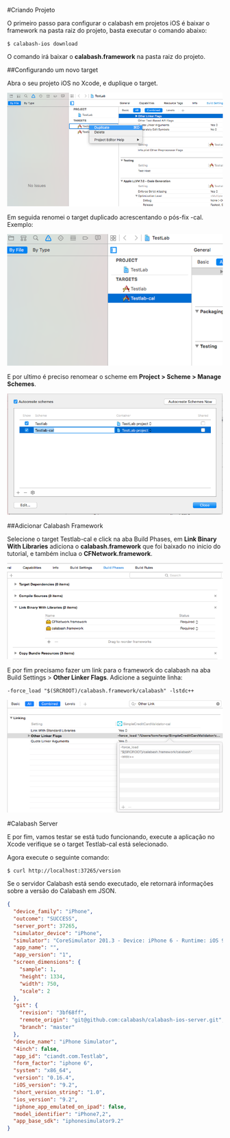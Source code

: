 #Criando Projeto

O primeiro passo para configurar o calabash em projetos iOS é baixar o framework na pasta raiz do projeto, basta executar o comando abaixo:

	$ calabash-ios download

O comando irá baixar o **calabash.framework** na pasta raiz do projeto.

##Configurando um novo target

Abra o seu projeto iOS no Xcode, e duplique o target.

<div style="text-align:center" markdown="1">
    <img src="../images/duplicate_target.png"/>
</div>

Em seguida renomei o target duplicado acrescentando o pós-fix -cal. Exemplo:

<div style="text-align:center" markdown="1">
    <img src="../images/rename_target.png"/>
</div>

E por ultimo é preciso renomear o scheme em **Project > Scheme > Manage Schemes**.

<div style="text-align:center" markdown="1">
    <img src="../images/edit_scheme.png"/>
</div>

##Adicionar Calabash Framework

Selecione o target Testlab-cal e click na aba Build Phases, em **Link Binary With Libraries** adiciona o **calabash.framework** que foi baixado no inicio do tutorial, e também inclua o **CFNetwork.framework**.

<div style="text-align:center" markdown="1">
    <img src="../images/add_calabash.png"/>
</div>

E por fim precisamo fazer um link para o framework do calabash na aba Build Settings > **Other Linker Flags**. Adicione a seguinte linha:

	-force_load "$(SRCROOT)/calabash.framework/calabash" -lstdc++


<div style="text-align:center" markdown="1">
    <img src="../images/link_calabash.png"/>
</div>

#Calabash Server 

E por fim, vamos testar se está tudo funcionando, execute a aplicação no Xcode verifique se o target Testlab-cal está selecionado.

Agora execute o seguinte comando:

	$ curl http://localhost:37265/version
	
Se o servidor Calabash está sendo executado, ele retornará informações sobre a versão do Calabash em JSON.

```` json
{
  "device_family": "iPhone",
  "outcome": "SUCCESS",
  "server_port": 37265,
  "simulator_device": "iPhone",
  "simulator": "CoreSimulator 201.3 - Device: iPhone 6 - Runtime: iOS 9.2 (13C75) - DeviceType: iPhone 6",
  "app_name": "",
  "app_version": "1",
  "screen_dimensions": {
    "sample": 1,
    "height": 1334,
    "width": 750,
    "scale": 2
  },
  "git": {
    "revision": "3bf68ff",
    "remote_origin": "git@github.com:calabash/calabash-ios-server.git",
    "branch": "master"
  },
  "device_name": "iPhone Simulator",
  "4inch": false,
  "app_id": "ciandt.com.Testlab",
  "form_factor": "iphone 6",
  "system": "x86_64",
  "version": "0.16.4",
  "iOS_version": "9.2",
  "short_version_string": "1.0",
  "ios_version": "9.2",
  "iphone_app_emulated_on_ipad": false,
  "model_identifier": "iPhone7,2",
  "app_base_sdk": "iphonesimulator9.2"
}
````

